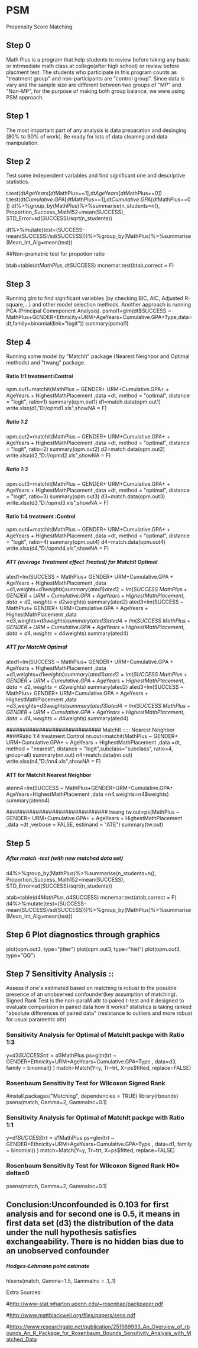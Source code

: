 # PSM
Propensity Score Matching


## Step 0
Math Plus is a program that help students to review before taking any basic or intrmediate math class at college(after high school) or review before placment test. The students who participate in this program counts as "treatment group" and non-participants are "control group". Since data is vary and the sample size are different between two groups of "MP" and "Non-MP", for the purpose of making both group balance, we were using PSM approach.

## Step 1
The most important part of any analysis is data preparation and desinging (80% to 90% of work). Be ready for lots of data cleaning and data manipulation. 

## Step 2
Test some independent variables and find significant one and descriptive statistics.

t.test(dt$AgeYears[dt$MathPlus==1],dt$AgeYears[dt$MathPlus==0])
t.test(dt$Cumulative.GPA[dt$MathPlus==1],dt$Cumulative.GPA[dt$MathPlus==0])
dt%>%group_by(MathPlus)%>%summarise(n_students=n(), Proportion_Success_Math152=mean(SUCCESS), STD_Error=sd(SUCCESS)/sqrt(n_students))

dt%>%mutate(test=(SUCCESS-mean(SUCCESS)/sd(SUCCESS)))%>%group_by(MathPlus)%>%summarise(Mean_Int_Alg=mean(test))

##Non-pramatric test for propotion ratio 

btab=table(dt$MathPlus,dt$SUCCESS)
mcnemar.test(btab,correct = F)


## Step 3
Running glm to find significant variables (by checking BIC, AIC, Adjusted R-square,...) and other model selection methods. Another approach is running PCA (Principal Commponent Analysis).
psmol1=glm(dt$SUCCESS ~ MathPlus+GENDER+Ethnicity+URM+AgeYears+Cumulative.GPA+Type,data=dt,family=binomial(link="logit"))
summary(psmol1)



## Step 4

Running some model by "MatchIt" package (Nearest Neighbor and Optimal methods) and "twang" package.

#### Ratio 1:1 treatment:Control
opm.out1=matchit(MathPlus ~  GENDER+ URM+Cumulative.GPA+ + AgeYears + HighestMathPlacement ,data =dt,
                method = "optimal", distance = "logit", ratio=1)
summary(opm.out1)
d1=match.data(opm.out1)
write.xlsx(d1,"D:/opmd1.xls",showNA = F)
##### Ratio 1:2
opm.out2=matchit(MathPlus ~  GENDER+ URM+Cumulative.GPA+ + AgeYears + HighestMathPlacement ,data =dt,
                 method = "optimal", distance = "logit", ratio=2)
summary(opm.out2)
d2=match.data(opm.out2)
write.xlsx(d2,"D://opmd2.xls",showNA = F)
##### Ratio 1:3
opm.out3=matchit(MathPlus ~  GENDER+ URM+Cumulative.GPA+ + AgeYears + HighestMathPlacement ,data =dt,
                 method = "optimal", distance = "logit", ratio=3)
summary(opm.out3)
d3=match.data(opm.out3)
write.xlsx(d3,"D:/opmd3.xls",showNA = F)
#### Ratio 1:4 treatment :Control
opm.out4=matchit(MathPlus  ~  GENDER+ URM+Cumulative.GPA+ + AgeYears + HighestMathPlacement ,data =dt,
                method = "optimal", distance = "logit", ratio=4)
summary(opm.out4)
d4=match.data(opm.out4)
write.xlsx(d4,"D:/opmd4.xls",showNA = F)

##### ATT (average Treatment effect Treated) for MatchIt Optimal
ated1=lm(SUCCESS ~ MathPlus+ GENDER+ URM+Cumulative.GPA + AgeYears + HighestMathPlacement ,data =d1,weights=d1$weights)
summary(ated1)
ated2=lm(SUCCESS ~ MathPlus+ GENDER+ URM+Cumulative.GPA + AgeYears + HighestMathPlacement ,data =d2,weights=d2$weights)
summary(ated2)
ated3=lm(SUCCESS ~ MathPlus+ GENDER+ URM+Cumulative.GPA + AgeYears + HighestMathPlacement ,data =d3,weights=d3$weights)
summary(ated3)
ated4=lm(SUCCESS ~ MathPlus+ GENDER+ URM+Cumulative.GPA + AgeYears + HighestMathPlacement ,data =d4,weights=d4$weights)
summary(ated4)

##### ATT for MatchIt Optimal
ated1=lm(SUCCESS ~ MathPlus+ GENDER+ URM+Cumulative.GPA + AgeYears + HighestMathPlacement ,data =d1,weights=d1$weights)
summary(ated1)
ated2=lm(SUCCESS ~ MathPlus+ GENDER+ URM+Cumulative.GPA + AgeYears + HighestMathPlacement ,data =d2,weights=d2$weights)
summary(ated2)
ated3=lm(SUCCESS ~ MathPlus+ GENDER+ URM+Cumulative.GPA + AgeYears + HighestMathPlacement ,data =d3,weights=d3$weights)
summary(ated3)
ated4=lm(SUCCESS ~ MathPlus+ GENDER+ URM+Cumulative.GPA + AgeYears + HighestMathPlacement ,data =d4,weights=d4$weights)
summary(ated4)

############################# MatchIt ::::: Nearest Neighbor 
####Ratio 1:4 treatment:Control
nn.out=matchit(MathPlus ~  GENDER+ URM+Cumulative.GPA+ + AgeYears + HighestMathPlacement ,data =dt,
                 method = "nearest", distance = "logit",subclass="subclass", ratio=4, group=all)
summary(nn.out)
n4=match.data(nn.out)
write.xlsx(n4,"D:/nn4.xls",showNA = F)
#### ATT for MatchIt Nearest Neighbor
atenn4=lm(SUCCESS ~ MathPlus+GENDER+URM+Cumulative.GPA+ AgeYears+HighestMathPlacement ,data =n4,weights=n4$weights)
summary(atenn4)

###############################   twang
tw.out=ps(MathPlus ~  GENDER+ URM+Cumulative.GPA+ + AgeYears + HighestMathPlacement ,data =dt
          ,verbose = FALSE, estimand = "ATE")
summary(tw.out)

## Step 5
##### After match -test (with new matched data set)
d4%>%group_by(MathPlus)%>%summarise(n_students=n(), Proportion_Success_Math152=mean(SUCCESS), STD_Error=sd(SUCCESS)/sqrt(n_students))

atab=table(d4$MathPlus,d4$SUCCESS)
mcnemar.test(atab,correct = F)
d4%>%mutate(test=(SUCCESS-mean(SUCCESS)/sd(SUCCESS)))%>%group_by(MathPlus)%>%summarise(Mean_Int_Alg=mean(test))


## Step 6 Plot diagnostics through graphics

plot(opm.out3, type="jitter")
plot(opm.out3, type="hist")
plot(opm.out3, type="QQ")

## Step 7 Sensitivity Analysis :: 
Assess if one's estimated based on matching is robust to the possible presence of an unobserved confounder(key assumption of matching).
Signed Rank Test is the non-paraM altr to paired t-test and it designed to evaluate comparision in paired data
how it works? statistics is taking  ranked "absolute differences of paired data" (resistance to outliers and more robust for usual parametric altr)

### Sensitivity Analysis for Optimal of MatchIt packge with Ratio 1:3
y=d3$SUCCESS
trt=d3$MathPlus
ps=glm(trt ~ GENDER+Ethnicity+URM+AgeYears+Cumulative.GPA+Type , data=d3,  family = binomial() )
match=Match(Y=y, Tr=trt, X=ps$fitted, replace=FALSE)

### Rosenbaum Sensitivity Test for Wilcoxon Signed Rank
#install.packages("Matching", dependencies = TRUE)
library(rbounds)
psens(match, Gamma=2, GammaInc=0.1)

### Sensitivity Analysis for Optimal of MatchIt packge with Ratio 1:1
y=d1$SUCCESS
trt=d1$MathPlus
ps=glm(trt ~ GENDER+Ethnicity+URM+AgeYears+Cumulative.GPA+Type , data=d1,  family = binomial() )
match=Match(Y=y, Tr=trt, X=ps$fitted, replace=FALSE)

### Rosenbaum Sensitivity Test for Wilcoxon Signed Rank H0= delta=0
psens(match, Gamma=2, GammaInc=0.1)

## Conclusion:Unconfounded is 0.103 for first analysis and for second one is 0.5, it means in first data set (d3) the distribution of the data under the null hypothesis satisfies exchangeability. There is no hidden bias due to an unobserved confounder
##### Hodges-Lehmann point estimate

hlsens(match, Gamma=1.5, GammaInc = .1,.1)


Extra Sources: 

#http://www-stat.wharton.upenn.edu/~rosenbap/packpaper.pdf

#http://www.mattblackwell.org/files/papers/sens.pdf

#https://www.researchgate.net/publication/251969933_An_Overview_of_rbounds_An_R_Package_for_Rosenbaum_Bounds_Sensitivity_Analysis_with_Matched_Data




